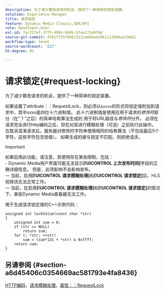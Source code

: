 ```yaml
---
description: 为了减少篡改请求的机会，提供了一种简单的锁定装置。
solution: Experience Manager
title: 请求锁定
feature: Dynamic Media Classic,SDK/API
role: Developer,User
exl-id: 7ac727ef-3775-4884-b9db-bfae171a0f9d
source-git-commit: 4f81f755789613222a66bed2961117604ae19e62
workflow-type: tm+mt
source-wordcount: '227'
ht-degree: 0%

---
```


# 请求锁定{#request-locking}

为了减少篡改请求的机会，提供了一种简单的锁定装置。

如果设置了attribute：：RequestLock，则必须以`&xxxx`的形式将锁定值附加到请求中，其中xxxx是四位十六进制值。 此十六进制值是使用应用于请求的&#x200B;*修饰符*&#x200B;部分（在“？”之后）的简单哈希算法生成的 用于将URL路径与&#x200B;*修饰符*&#x200B;分开。 必须在请求完全进行http编码之后，但在对其进行模糊处理（可选）之前执行此操作。 在取消混淆请求后，服务器对修饰符字符串使用相同的哈希算法（不包括最后5个字符，这些字符包含锁值）。 如果生成的键与锁定不匹配，则拒绝请求。

>[!IMPORTANT]
>
>如果启用此功能，请注意，其使用存在某些限制，包括：<br>- Dynamic Media用户界面可能无法显示&#x200B;**[!UICONTROL 上次发布时间]**&#x200B;字段的正确详细信息。 但是，此项影响不会影响发布。<br> — 当前，启用&#x200B;**[!UICONTROL 请求模糊处理]**&#x200B;和&#x200B;**[!UICONTROL 请求锁定]**&#x200B;后，HLS视频流无法正常工作。<br> — 当前，在启用&#x200B;**[!UICONTROL 请求模糊处理]**&#x200B;和&#x200B;**[!UICONTROL 请求锁定]**&#x200B;的情况下，某些Dynamic Media查看器无法工作。

用于生成请求锁定值的C++示例代码：

```
unsigned int lockValue(const char *str) 
{ 
    unsigned int sum = 0; 
    if (str == NULL) 
        return sum; 
    for (; *str; ++str) 
        sum = (sum*131 + *str) & 0xffff; 
    return sum; 
} 
```

## 另请参阅 {#section-a6d45406c0354669ac581793e4fa8436}

[HTTP编码](../../../../../is-api/http-ref/image-serving-api-ref/c-http-protocol-reference/c-syntax-and-features/r-http-encoding.md#reference-bb34dd13f316462695448acfa8f92df7)，[请求模糊处理](../../../../../is-api/http-ref/image-serving-api-ref/c-http-protocol-reference/c-syntax-and-features/r-request-obfuscation.md#reference-895f65d6796c43bb9bad21a676ed714d)，[属性：：RequestLock](../../../../../is-api/image-catalog/image-serving-api-ref/c-image-catalog-reference/c-attributes-reference/r-requestlock.md#reference-8bbe2f581be847d3b9fa123e8e5e94b0)
